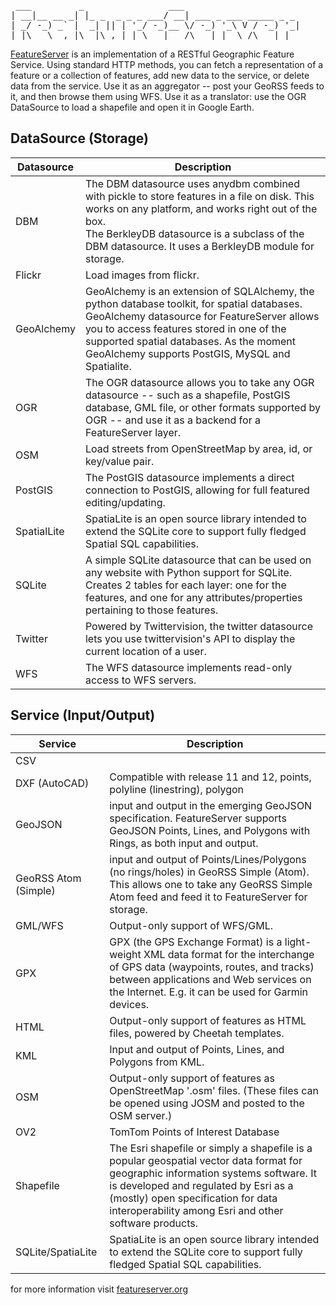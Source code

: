 <pre style="border: 0px; padding: 0px;">
 ___         _                ___                      
| __|__ __ _| |_ _  _ _ _ ___/ __| ___ _ ___ _____ _ _ 
| _/ -_) _` |  _| || | '_/ -_)__ \/ -_) '_\ V / -_) '_|
|_|\___\__,_|\__|\_,_|_| \___|___/\___|_|  \_/\___|_|  
</pre>
<a href="http://featureserver.org" target="_new">FeatureServer</a> is an implementation of a RESTful Geographic Feature Service. Using standard HTTP methods, you can fetch a representation of a feature or a collection of features, add new data to the service, or delete data from the service. Use it as an aggregator -- post your GeoRSS feeds to it, and then browse them using WFS. Use it as a translator: use the OGR DataSource to load a shapefile and open it in Google Earth.

DataSource (Storage)
--------------------
<table>
    <thead>
        <tr>
            <th>Datasource</th>
            <th>Description</th>
        </tr>
    </thead>
    <tbody>
        <tr>
            <td>DBM</td>
            <td>The DBM datasource uses anydbm combined with pickle to store features in a file on disk. This works on any platform, and works right out of the box.<br/>The BerkleyDB datasource is a subclass of the DBM datasource. It uses a BerkleyDB module for storage.</td>
        </tr>
        <tr>
            <td>Flickr</td>
            <td>Load images from flickr.</td>
        </tr>
        <tr>
            <td>GeoAlchemy</td>
            <td>GeoAlchemy is an extension of SQLAlchemy, the python database toolkit, for spatial databases. GeoAlchemy datasource for FeatureServer allows you to access features stored in one of the supported spatial databases. As the moment GeoAlchemy supports PostGIS, MySQL and Spatialite.</td>
        </tr>
        <tr>
            <td>OGR</td>
            <td>The OGR datasource allows you to take any OGR datasource -- such as a shapefile, PostGIS database, GML file, or other formats supported by OGR -- and use it as a backend for a FeatureServer layer.</td>
        </tr>
        <tr>
            <td>OSM</td>
            <td>Load streets from OpenStreetMap by area, id, or key/value pair.</td>
        </tr>
        <tr>
            <td>PostGIS</td>
            <td>The PostGIS datasource implements a direct connection to PostGIS, allowing for full featured editing/updating.</td>
        </tr>
        <tr>
            <td>SpatialLite</td>
            <td>SpatiaLite is an open source library intended to extend the SQLite core to support fully fledged Spatial SQL capabilities.</td>
        </tr>
        <tr>
            <td>SQLite</td>
            <td>A simple SQLite datasource that can be used on any website with Python support for SQLite. Creates 2 tables for each layer: one for the features, and one for any attributes/properties pertaining to those features.</td>
        </tr>
        <tr>
            <td>Twitter</td>
            <td>Powered by Twittervision, the twitter datasource lets you use twittervision's API to display the current location of a user.</td>
        </tr>
        <tr>
            <td>WFS</td>
            <td>The WFS datasource implements read-only access to WFS servers.</td>
        </tr>
    </tbody>
</table>

Service (Input/Output)
----------------------
<table>
    <thead>
        <tr>
            <th>Service</th><th>Description</th>
        </tr>
    </thead>
    <tbody>
        <tr>
            <td>CSV</td><td></td>
        </tr>
        <tr>
            <td>DXF (AutoCAD)</td><td>Compatible with release 11 and 12, points, polyline (linestring), polygon</td>
        </tr>
        <tr>
            <td>GeoJSON</td><td>input and output in the emerging GeoJSON specification. FeatureServer supports GeoJSON Points, Lines, and Polygons with Rings, as both input and output.</td>
        </tr>
        <tr>
            <td>GeoRSS Atom (Simple)</td><td>input and output of Points/Lines/Polygons (no rings/holes) in GeoRSS Simple (Atom). This allows one to take any GeoRSS Simple Atom feed and feed it to FeatureServer for storage.</td>
        </tr>
        <tr>
            <td>GML/WFS</td><td>Output-only support of WFS/GML.</td>
        </tr>
        <tr>
            <td>GPX</td><td>GPX (the GPS Exchange Format) is a light-weight XML data format for the interchange of GPS data (waypoints, routes, and tracks) between applications and Web services on the Internet. E.g. it can be used for Garmin devices.</td>
        </tr>
        <tr>
            <td>HTML</td><td>Output-only support of features as HTML files, powered by Cheetah templates.</td>
        </tr>
        <tr>
            <td>KML</td><td>Input and output of Points, Lines, and Polygons from KML.</td>
        </tr>
        <tr>
            <td>OSM</td><td>Output-only support of features as OpenStreetMap '.osm' files. (These files can be opened using JOSM and posted to the OSM server.)</td>
        </tr>
        <tr>
            <td>OV2</td><td>TomTom Points of Interest Database</td>
        </tr>
        <tr>
            <td>Shapefile</td><td>The Esri shapefile or simply a shapefile is a popular geospatial vector data format for geographic information systems software. It is developed and regulated by Esri as a (mostly) open specification for data interoperability among Esri and other software products.</td>
        </tr>
        <tr>
            <td>SQLite/SpatiaLite</td><td>SpatiaLite is an open source library intended to extend the SQLite core to support fully fledged Spatial SQL capabilities.</td>
        </tr>
    </tbody>
</table>

for more information visit <a href="http://featureserver.org" target="_new">featureserver.org</a>
